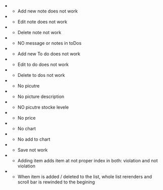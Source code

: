 * + Add new note does not work
* + Edit note does not work
* + Delete note not work
* + NO message or notes in toDos
* + Add new To do does not work
* + Edit to do does not work
* + Delete to dos not work
* + No picutre
* + No picture description
* + NO picutre stocke levele
* + No price
* - No chart
* + No add to chart
* - Save not work
* + Adding item adds item at not proper index in both: violation and not violation
* + When item is added / deleted to the list, whole list rerenders and scroll bar is rewinded to the begining